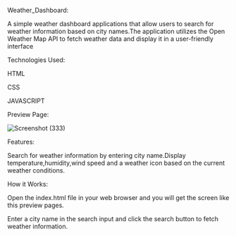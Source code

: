 Weather_Dashboard:

 A simple weather dashboard applications that allow users to search for weather information based on city names.The application utilizes the Open Weather Map API to fetch weather data and display it in a user-friendly interface

 Technologies Used:

 HTML

 CSS

 JAVASCRIPT

 Preview Page:

 ![Screenshot (333)](https://github.com/Poojarai63/Weather_Dashboard/assets/138796761/f5afd18b-e679-4b96-8455-fba621801a35)

 Features:

 Search for weather information by entering city name.Display temperature,humidity,wind speed and a weather icon based on the current weather conditions.

 How it Works:

 Open the index.html file in your web browser and you will get the screen like this preview pages.

 Enter a city name in the search input and click the search button to fetch weather information.
